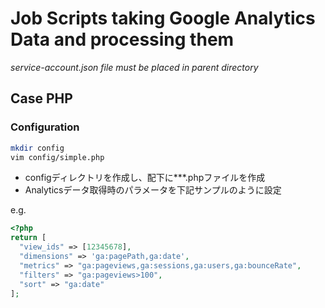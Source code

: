 # Job Scripts taking Google Analytics Data and processing them

*service-account.json file must be placed in parent directory*

## Case PHP

### Configuration
```bash
mkdir config
vim config/simple.php
```
- configディレクトリを作成し、配下に***.phpファイルを作成
- Analyticsデータ取得時のパラメータを下記サンプルのように設定

e.g.
```php
<?php
return [
  "view_ids" => [12345678],
  "dimensions" => 'ga:pagePath,ga:date',
  "metrics" => "ga:pageviews,ga:sessions,ga:users,ga:bounceRate",
  "filters" => "ga:pageviews>100",
  "sort" => "ga:date"
];
```
